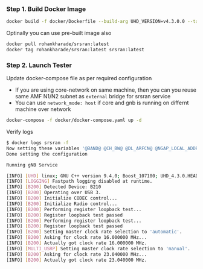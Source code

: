 ### Step 1. Build Docker Image ###

```bash
docker build -f docker/Dockerfile --build-arg UHD_VERSION=v4.3.0.0 --target srsran --tag srsran:latest .
```
Optinally you can use pre-built image also
```bash
docker pull rohankharade/srsran:latest
docker tag rohankharade/srsran:latest srsran:latest

```
### Step 2. Launch Tester ###
Update docker-compose file as per required configuration
* If you are using  core-network on same machine, then you can you reuse same AMF N1/N2 subnet as `external` bridge for srsran service 
* You can use `network_mode: host` if core and gnb is running on differnt machine over network

```bash
docker-compose -f docker/docker-compose.yaml up -d
```

Verify logs
```bash
$ docker logs srsran -f
Now setting these variables '@BAND@ @CH_BW@ @DL_ARFCN@ @NGAP_LOCAL_ADDR@ @NGAP_REMOTE_ADDR@ @PLMN@ @RX_GAIN@ @SCS@ @SRATE@ @TAC@ @TX_GAIN@ @UHD_TYPE@'
Done setting the configuration

Running gNB Service 

[INFO] [UHD] linux; GNU C++ version 9.4.0; Boost_107100; UHD_4.3.0.HEAD-0-g1f8fd345
[INFO] [LOGGING] Fastpath logging disabled at runtime.
[INFO] [B200] Detected Device: B210
[INFO] [B200] Operating over USB 3.
[INFO] [B200] Initialize CODEC control...
[INFO] [B200] Initialize Radio control...
[INFO] [B200] Performing register loopback test... 
[INFO] [B200] Register loopback test passed
[INFO] [B200] Performing register loopback test... 
[INFO] [B200] Register loopback test passed
[INFO] [B200] Setting master clock rate selection to 'automatic'.
[INFO] [B200] Asking for clock rate 16.000000 MHz... 
[INFO] [B200] Actually got clock rate 16.000000 MHz.
[INFO] [MULTI_USRP] Setting master clock rate selection to 'manual'.
[INFO] [B200] Asking for clock rate 23.040000 MHz... 
[INFO] [B200] Actually got clock rate 23.040000 MHz.
```
